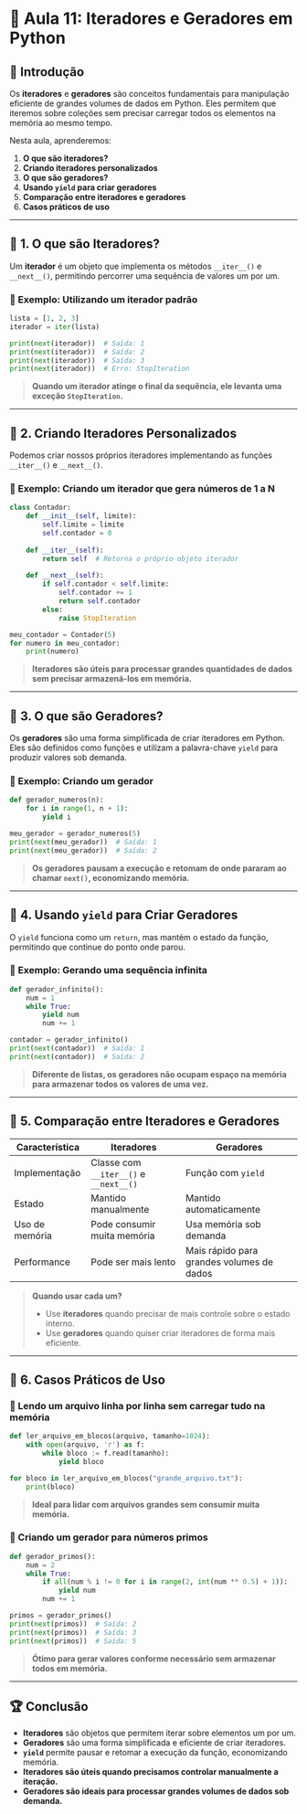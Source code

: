 # 📝 Aula 11: Iteradores e Geradores em Python

## 📌 Introdução

Os **iteradores** e **geradores** são conceitos fundamentais para manipulação eficiente de grandes volumes de dados em Python. Eles permitem que iteremos sobre coleções sem precisar carregar todos os elementos na memória ao mesmo tempo.

Nesta aula, aprenderemos:

1. **O que são iteradores?**
2. **Criando iteradores personalizados**
3. **O que são geradores?**
4. **Usando `yield` para criar geradores**
5. **Comparação entre iteradores e geradores**
6. **Casos práticos de uso**

---

## 📌 1. O que são Iteradores?

Um **iterador** é um objeto que implementa os métodos `__iter__()` e `__next__()`, permitindo percorrer uma sequência de valores um por um.

### 🔹 Exemplo: Utilizando um iterador padrão
```python
lista = [1, 2, 3]
iterador = iter(lista)

print(next(iterador))  # Saída: 1
print(next(iterador))  # Saída: 2
print(next(iterador))  # Saída: 3
print(next(iterador))  # Erro: StopIteration
```
> **Quando um iterador atinge o final da sequência, ele levanta uma exceção `StopIteration`.**

---

## 📌 2. Criando Iteradores Personalizados

Podemos criar nossos próprios iteradores implementando as funções `__iter__()` e `__next__()`.

### 🔹 Exemplo: Criando um iterador que gera números de 1 a N
```python
class Contador:
    def __init__(self, limite):
        self.limite = limite
        self.contador = 0
    
    def __iter__(self):
        return self  # Retorna o próprio objeto iterador
    
    def __next__(self):
        if self.contador < self.limite:
            self.contador += 1
            return self.contador
        else:
            raise StopIteration

meu_contador = Contador(5)
for numero in meu_contador:
    print(numero)
```
> **Iteradores são úteis para processar grandes quantidades de dados sem precisar armazená-los em memória.**

---

## 📌 3. O que são Geradores?

Os **geradores** são uma forma simplificada de criar iteradores em Python. Eles são definidos como funções e utilizam a palavra-chave `yield` para produzir valores sob demanda.

### 🔹 Exemplo: Criando um gerador
```python
def gerador_numeros(n):
    for i in range(1, n + 1):
        yield i

meu_gerador = gerador_numeros(5)
print(next(meu_gerador))  # Saída: 1
print(next(meu_gerador))  # Saída: 2
```
> **Os geradores pausam a execução e retomam de onde pararam ao chamar `next()`, economizando memória.**

---

## 📌 4. Usando `yield` para Criar Geradores

O `yield` funciona como um `return`, mas mantém o estado da função, permitindo que continue do ponto onde parou.

### 🔹 Exemplo: Gerando uma sequência infinita
```python
def gerador_infinito():
    num = 1
    while True:
        yield num
        num += 1

contador = gerador_infinito()
print(next(contador))  # Saída: 1
print(next(contador))  # Saída: 2
```
> **Diferente de listas, os geradores não ocupam espaço na memória para armazenar todos os valores de uma vez.**

---

## 📌 5. Comparação entre Iteradores e Geradores

| Característica | Iteradores | Geradores |
|--------------|------------|------------|
| Implementação | Classe com `__iter__()` e `__next__()` | Função com `yield` |
| Estado | Mantido manualmente | Mantido automaticamente |
| Uso de memória | Pode consumir muita memória | Usa memória sob demanda |
| Performance | Pode ser mais lento | Mais rápido para grandes volumes de dados |

> **Quando usar cada um?**
> - Use **iteradores** quando precisar de mais controle sobre o estado interno.
> - Use **geradores** quando quiser criar iteradores de forma mais eficiente.

---

## 📌 6. Casos Práticos de Uso

### 🔹 Lendo um arquivo linha por linha sem carregar tudo na memória
```python
def ler_arquivo_em_blocos(arquivo, tamanho=1024):
    with open(arquivo, 'r') as f:
        while bloco := f.read(tamanho):
            yield bloco

for bloco in ler_arquivo_em_blocos("grande_arquivo.txt"):
    print(bloco)
```
> **Ideal para lidar com arquivos grandes sem consumir muita memória.**

### 🔹 Criando um gerador para números primos
```python
def gerador_primos():
    num = 2
    while True:
        if all(num % i != 0 for i in range(2, int(num ** 0.5) + 1)):
            yield num
        num += 1

primos = gerador_primos()
print(next(primos))  # Saída: 2
print(next(primos))  # Saída: 3
print(next(primos))  # Saída: 5
```
> **Ótimo para gerar valores conforme necessário sem armazenar todos em memória.**

---

## 🏆 Conclusão

- **Iteradores** são objetos que permitem iterar sobre elementos um por um.
- **Geradores** são uma forma simplificada e eficiente de criar iteradores.
- **`yield`** permite pausar e retomar a execução da função, economizando memória.
- **Iteradores são úteis quando precisamos controlar manualmente a iteração.**
- **Geradores são ideais para processar grandes volumes de dados sob demanda.**